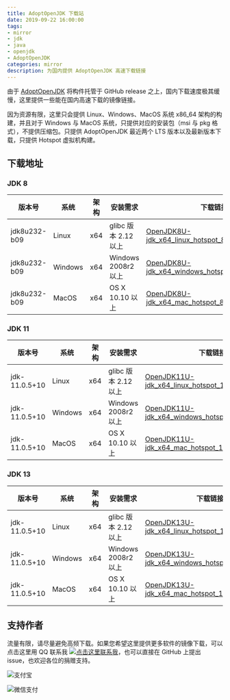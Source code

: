 ```yaml
---
title: AdoptOpenJDK 下载站
date: 2019-09-22 16:00:00
tags:
- mirror
- jdk
- java
- openjdk
- AdoptOpenJDK
categories: mirror
description: 为国内提供 AdoptOpenJDK 高速下载链接
---
```


由于 [AdoptOpenJDK]( https://adoptopenjdk.net/) 将构件托管于 GitHub release 之上，国内下载速度极其缓慢，这里提供一些能在国内高速下载的镜像链接。

因为资源有限，这里只会提供 Linux、Windows、MacOS 系统 x86_64 架构的构建，并且对于 Windows 与 MacOS 系统，只提供对应的安装包（msi 与 pkg 格式），不提供压缩包。只提供 AdoptOpenJDK 最近两个 LTS 版本以及最新版本下载，只提供 Hotspot 虚拟机构建。

## 下载地址

### JDK 8

| 版本号       | 系统    | 架构 | 安装需求             | 下载链接                                                     |
| ------------ | ------- | ---- | -------------------- | ------------------------------------------------------------ |
| jdk8u232-b09 | Linux   | x64  | glibc 版本 2.12 以上 | [OpenJDK8U-jdk_x64_linux_hotspot_8u232b09.tar.gz](https://glavo-mirrors.oss-cn-beijing.aliyuncs.com/AdoptOpenJDK/OpenJDK8U-jdk_x64_linux_hotspot_8u232b09.tar.gz) |
| jdk8u232-b09 | Windows | x64  | Windows 2008r2 以上  | [OpenJDK8U-jdk_x64_windows_hotspot_8u232b09.msi](https://glavo-mirrors.oss-cn-beijing.aliyuncs.com/AdoptOpenJDK/OpenJDK8U-jdk_x64_windows_hotspot_8u232b09.msi) |
| jdk8u232-b09 | MacOS   | x64  | OS X 10.10 以上      | [OpenJDK8U-jdk_x64_mac_hotspot_8u232b09.pkg](https://glavo-mirrors.oss-cn-beijing.aliyuncs.com/AdoptOpenJDK/OpenJDK8U-jdk_x64_mac_hotspot_8u232b09.pkg) |

### JDK 11

| 版本号        | 系统    | 架构 | 安装需求             | 下载链接                                                     |
| ------------- | ------- | ---- | -------------------- | ------------------------------------------------------------ |
| jdk-11.0.5+10 | Linux   | x64  | glibc 版本 2.12 以上 | [OpenJDK11U-jdk_x64_linux_hotspot_11.0.5_10.tar.gz](https://glavo-mirrors.oss-cn-beijing.aliyuncs.com/AdoptOpenJDK/OpenJDK11U-jdk_x64_linux_hotspot_11.0.5_10.tar.gz) |
| jdk-11.0.5+10 | Windows | x64  | Windows 2008r2 以上  | [OpenJDK11U-jdk_x64_windows_hotspot_11.0.5_10.msi](https://glavo-mirrors.oss-cn-beijing.aliyuncs.com/AdoptOpenJDK/OpenJDK11U-jdk_x64_windows_hotspot_11.0.5_10.msi) |
| jdk-11.0.5+10 | MacOS   | x64  | OS X 10.10 以上      | [OpenJDK11U-jdk_x64_mac_hotspot_11.0.5_10.pkg](https://glavo-mirrors.oss-cn-beijing.aliyuncs.com/AdoptOpenJDK/OpenJDK11U-jdk_x64_mac_hotspot_11.0.5_10.pkg) |


### JDK 13

| 版本号        | 系统    | 架构 | 安装需求             | 下载链接                                                     |
| ------------- | ------- | ---- | -------------------- | ------------------------------------------------------------ |
| jdk-11.0.5+10 | Linux   | x64  | glibc 版本 2.12 以上 | [OpenJDK13U-jdk_x64_linux_hotspot_13.0.1_9.tar.gz](https://glavo-mirrors.oss-cn-beijing.aliyuncs.com/AdoptOpenJDK/OpenJDK13U-jdk_x64_linux_hotspot_13.0.1_9.tar.gz) |
| jdk-11.0.5+10 | Windows | x64  | Windows 2008r2 以上  | [OpenJDK13U-jdk_x64_windows_hotspot_13.0.1_9.msi](https://glavo-mirrors.oss-cn-beijing.aliyuncs.com/AdoptOpenJDK/OpenJDK13U-jdk_x64_windows_hotspot_13.0.1_9.msi) |
| jdk-11.0.5+10 | MacOS   | x64  | OS X 10.10 以上      | [OpenJDK13U-jdk_x64_mac_hotspot_13.0.1_9.pkg](https://glavo-mirrors.oss-cn-beijing.aliyuncs.com/AdoptOpenJDK/OpenJDK13U-jdk_x64_mac_hotspot_13.0.1_9.pkg) |



## 支持作者

流量有限，请尽量避免高频下载。如果您希望这里提供更多软件的镜像下载，可以点击这里用 QQ 联系我 <a target="_blank" href="http://wpa.qq.com/msgrd?v=3&uin=360736041&site=qq&menu=yes"><img border="0" src="http://wpa.qq.com/pa?p=2:360736041:52" alt="点击这里联系我"/></a>，也可以直接在 GitHub 上提出 issue，也欢迎各位的捐赠支持。

![支付宝](https://www.glavo.org/assets/img/alipay.png)

![微信支付](https://www.glavo.org/assets/img/weixinpay.png)